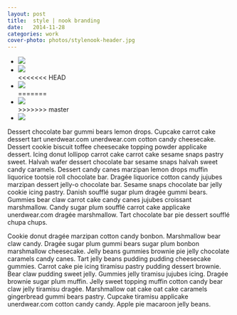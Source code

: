 ```yaml
---
layout: post
title:  style | nook branding
date:   2014-11-28
categories: work
cover-photo: photos/stylenook-header.jpg
---
```


<div>
<ul class="clearing-thumbs clearing-feature" data-clearing>
  
  <li class="clearing-featured-img"><a href="{{ "/photos/stylenook-header.jpg" | prepend: site.baseurl }}"><img data-caption="1 of 4" src="{{ "/photos/stylenook-header.jpg" | prepend: site.baseurl }}"></a></li>
  
  <li><a href="{{ "/photos/stylenook-logo.jpg" | prepend: site.baseurl }}"><img data-caption="2 of 4" src="{{ "/photos/stylenook-logo-th.jpg" | prepend: site.baseurl }}"></a></li>
<<<<<<< HEAD
  <li><a href="{{ "/photos/puppy-2.jpg" | prepend: site.baseurl }}"><img data-caption="3 of 4" src="{{ "/photos/stylenook-logo-th.jpg" | prepend: site.baseurl }}"></a></li>
=======
  <li><a href="{{ "/photos/stylenook-takeover.jpg" | prepend: site.baseurl }}"><img data-caption="3 of 4" src="{{ "/photos/stylenook-takeover-th.jpg" | prepend: site.baseurl }}"></a></li>
>>>>>>> master
  <li><a href="{{ "/photos/puppy-3.jpg" | prepend: site.baseurl }}"><img data-caption="4 of 4" src="{{ "/photos/puppy-3.jpg" | prepend: site.baseurl }}"></a></li>
</ul>
</div>

Dessert chocolate bar gummi bears lemon drops. Cupcake carrot cake dessert tart unerdwear.com unerdwear.com cotton candy cheesecake. Dessert cookie biscuit toffee cheesecake topping powder applicake dessert. Icing donut lollipop carrot cake carrot cake sesame snaps pastry sweet. Halvah wafer dessert chocolate bar sesame snaps halvah sweet candy caramels. Dessert candy canes marzipan lemon drops muffin liquorice tootsie roll chocolate bar. Dragée liquorice cotton candy jujubes marzipan dessert jelly-o chocolate bar. Sesame snaps chocolate bar jelly cookie icing pastry. Danish soufflé sugar plum dragée gummi bears. Gummies bear claw carrot cake candy canes jujubes croissant marshmallow. Candy sugar plum soufflé carrot cake applicake unerdwear.com dragée marshmallow. Tart chocolate bar pie dessert soufflé chupa chups.

Cookie donut dragée marzipan cotton candy bonbon. Marshmallow bear claw candy. Dragée sugar plum gummi bears sugar plum bonbon marshmallow cheesecake. Jelly beans gummies brownie pie jelly chocolate caramels candy canes. Tart jelly beans pudding pudding cheesecake gummies. Carrot cake pie icing tiramisu pastry pudding dessert brownie. Bear claw pudding sweet jelly. Gummies jelly tiramisu jujubes icing. Dragée brownie sugar plum muffin. Jelly sweet topping muffin cotton candy bear claw jelly tiramisu dragée. Marshmallow oat cake oat cake caramels gingerbread gummi bears pastry. Cupcake tiramisu applicake unerdwear.com cotton candy candy. Apple pie macaroon jelly beans.



<!-- <ul class="clearing-thumbs clearing-feature" data-clearing> -->
<!-- <li class="clearing-featured-img"><a href="/photos/kitten-7.jpg"><img src="/photos/kitten-7.jpg"></a></li> -->